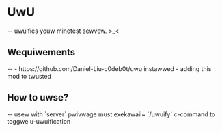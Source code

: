 <h1>UwU</h1>
--
uwuifies youw minetest sewvew. >_<



<h2>Wequiwements</h2>
--
- https://github.com/Daniel-Liu-c0deb0t/uwu instawwed
- adding this mod to twusted



<h2>How to uwse?</h2>
--
usew with `server` pwivwage must exekawaii~ `/uwuify` c-command to toggwe u-uwuification
